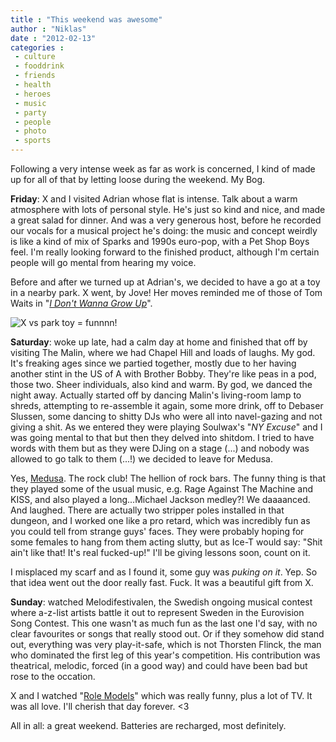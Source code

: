 ```yaml
---
title : "This weekend was awesome"
author : "Niklas"
date : "2012-02-13"
categories : 
 - culture
 - fooddrink
 - friends
 - health
 - heroes
 - music
 - party
 - people
 - photo
 - sports
---
```


Following a very intense week as far as work is concerned, I kind of made up for all of that by letting loose during the weekend. My Bog.

**Friday**: X and I visited Adrian whose flat is intense. Talk about a warm atmosphere with lots of personal style. He's just so kind and nice, and made a great salad for dinner. And was a very generous host, before he recorded our vocals for a musical project he's doing: the music and concept weirdly is like a kind of mix of Sparks and 1990s euro-pop, with a Pet Shop Boys feel. I'm really looking forward to the finished product, although I'm certain people will go mental from hearing my voice.

Before and after we turned up at Adrian's, we decided to have a go at a toy in a nearby park. X went, by Jove! Her moves reminded me of those of Tom Waits in "_[I Don't Wanna Grow Up](http://www.youtube.com/watch?v=5IaNaQHjIRE)_".

![X vs park toy = funnnn!](http://farm8.staticflickr.com/7036/6868714685_5f9a8bb51f.jpg "X vs park toy = funnnn!")

**Saturday**: woke up late, had a calm day at home and finished that off by visiting The Malin, where we had Chapel Hill and loads of laughs. My god. It's freaking ages since we partied together, mostly due to her having another stint in the US of A with Brother Bobby. They're like peas in a pod, those two. Sheer individuals, also kind and warm. By god, we danced the night away. Actually started off by dancing Malin's living-room lamp to shreds, attempting to re-assemble it again, some more drink, off to Debaser Slussen, some dancing to shitty DJs who were all into navel-gazing and not giving a shit. As we entered they were playing Soulwax's "_NY Excuse_" and I was going mental to that but then they delved into shitdom. I tried to have words with them but as they were DJing on a stage (...) and nobody was allowed to go talk to them (...!) we decided to leave for Medusa.

Yes, [Medusa](http://www.medusabar.com). The rock club! The hellion of rock bars. The funny thing is that they played some of the usual music, e.g. Rage Against The Machine and KISS, and also played a long...Michael Jackson medley?! We daaaanced. And laughed. There are actually two stripper poles installed in that dungeon, and I worked one like a pro retard, which was incredibly fun as you could tell from strange guys' faces. They were probably hoping for some females to hang from them acting slutty, but as Ice-T would say: "Shit ain't like that! It's real fucked-up!" I'll be giving lessons soon, count on it.

I misplaced my scarf and as I found it, some guy was _puking on it_. Yep. So that idea went out the door really fast. Fuck. It was a beautiful gift from X.

**Sunday**: watched Melodifestivalen, the Swedish ongoing musical contest where a-z-list artists battle it out to represent Sweden in the Eurovision Song Contest. This one wasn't as much fun as the last one I'd say, with no clear favourites or songs that really stood out. Or if they somehow did stand out, everything was very play-it-safe, which is not Thorsten Flinck, the man who dominated the first leg of this year's competition. His contribution was theatrical, melodic, forced (in a good way) and could have been bad but rose to the occation.

X and I watched "[Role Models](http://www.imdb.com/title/tt0430922)" which was really funny, plus a lot of TV. It was all love. I'll cherish that day forever. <3

All in all: a great weekend. Batteries are recharged, most definitely.
